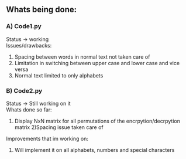 ## Whats being done:

### A) Code1.py
Status -> working  
Issues/drawbacks:
1) Spacing between words in normal text not taken care of
2) Limitation in switching between upper case and lower case and vice versa
3) Normal text limited to only alphabets 

### B) Code2.py
Status -> Still working on it  
Whats done so far:
1) Display NxN matrix for all permutations of the encrpytion/decrpytion matrix
2)Spacing issue taken care of  

Improvements that im working on:
1) Will implement it on all alphabets, numbers and special characters
